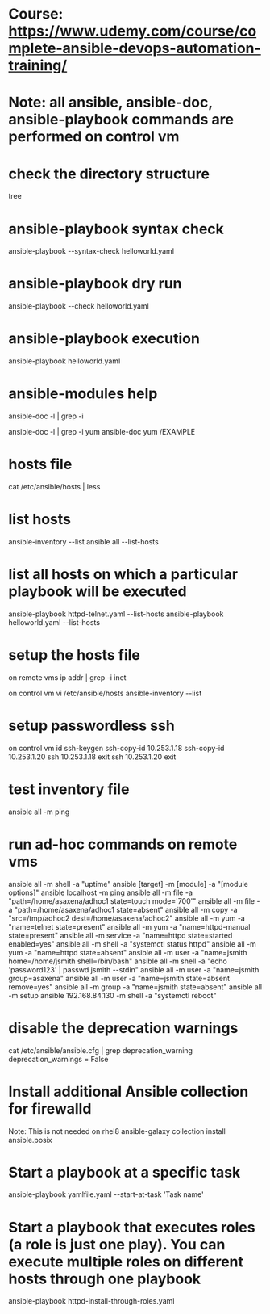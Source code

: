 # Course: https://www.udemy.com/course/complete-ansible-devops-automation-training/

# Note: all ansible, ansible-doc, ansible-playbook commands are performed on control vm

# check the directory structure
tree

# ansible-playbook syntax check
ansible-playbook --syntax-check helloworld.yaml

# ansible-playbook dry run
ansible-playbook --check helloworld.yaml

# ansible-playbook execution
ansible-playbook helloworld.yaml

# ansible-modules help
ansible-doc -l | grep -i <search word>
ansible-doc -l | grep -i yum
ansible-doc yum
/EXAMPLE

# hosts file
cat /etc/ansible/hosts | less

# list hosts
ansible-inventory --list
ansible all --list-hosts

# list all hosts on which a particular playbook will be executed
ansible-playbook httpd-telnet.yaml --list-hosts
ansible-playbook helloworld.yaml --list-hosts

# setup the hosts file
on remote vms
ip addr | grep -i inet

on control vm
vi /etc/ansible/hosts
	<add the ip address either separately or as a group>
ansible-inventory --list

# setup passwordless ssh
on control vm
id
ssh-keygen
ssh-copy-id 10.253.1.18
<provide the remote vms password>
ssh-copy-id 10.253.1.20
<provide the remote vms password>
ssh 10.253.1.18
	exit
ssh 10.253.1.20
	exit

# test inventory file
ansible all -m ping

# run ad-hoc commands on remote vms
ansible all -m shell -a "uptime"
ansible [target] -m [module] -a "[module options]"
ansible localhost -m ping
ansible all -m file -a "path=/home/asaxena/adhoc1 state=touch mode='700'"
ansible all -m file -a "path=/home/asaxena/adhoc1 state=absent"
ansible all -m copy -a "src=/tmp/adhoc2 dest=/home/asaxena/adhoc2"
ansible all -m yum -a "name=telnet state=present"
ansible all -m yum -a "name=httpd-manual state=present"
ansible all -m service -a "name=httpd state=started enabled=yes"
ansible all -m shell -a "systemctl status httpd"
ansible all -m yum -a "name=httpd state=absent"
ansible all -m user -a "name=jsmith home=/home/jsmith shell=/bin/bash"
ansible all -m shell -a "echo 'password123' | passwd jsmith --stdin"
ansible all -m user -a "name=jsmith group=asaxena"
ansible all -m user -a "name=jsmith state=absent remove=yes"
ansible all -m group -a "name=jsmith state=absent"
ansible all -m setup
ansible 192.168.84.130 -m shell -a "systemctl reboot"

# disable the deprecation warnings
cat /etc/ansible/ansible.cfg | grep deprecation_warning
	deprecation_warnings = False

# Install additional Ansible collection for firewalld
Note: This is not needed on rhel8
ansible-galaxy collection install ansible.posix

# Start a playbook at a specific task
ansible-playbook yamlfile.yaml --start-at-task 'Task name'

# Start a playbook that executes roles (a role is just one play). You can execute multiple roles on different hosts through one playbook
ansible-playbook httpd-install-through-roles.yaml


